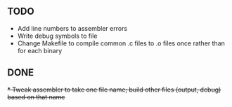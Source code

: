 ## TODO ##

* Add line numbers to assembler errors
* Write debug symbols to file
* Change Makefile to compile common .c files to .o files once rather than for each binary


## DONE ##

~~* Tweak assembler to take one file name; build other files (output, debug) based on that name~~


